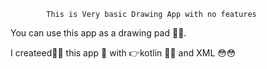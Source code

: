             This is Very basic Drawing App with no features
You can use this app as a drawing pad 🤯🤯.

I createed🧑‍🍳 this app 📱 with 👉kotlin 🤣🤣 and XML 😳😳
